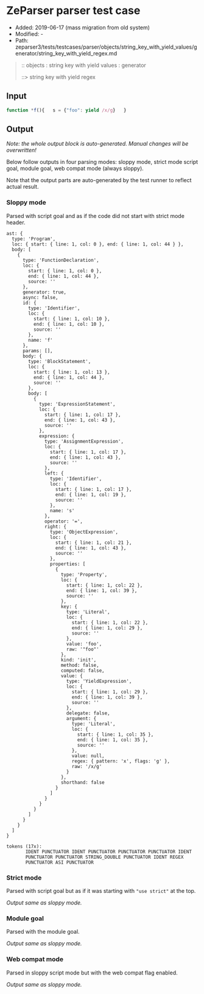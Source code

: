 # ZeParser parser test case

- Added: 2019-06-17 (mass migration from old system)
- Modified: -
- Path: zeparser3/tests/testcases/parser/objects/string_key_with_yield_values/generator/string_key_with_yield_regex.md

> :: objects : string key with yield values : generator
>
> ::> string key with yield regex

## Input

`````js
function *f(){   s = {"foo": yield /x/g}   }
`````

## Output

_Note: the whole output block is auto-generated. Manual changes will be overwritten!_

Below follow outputs in four parsing modes: sloppy mode, strict mode script goal, module goal, web compat mode (always sloppy).

Note that the output parts are auto-generated by the test runner to reflect actual result.

### Sloppy mode

Parsed with script goal and as if the code did not start with strict mode header.

`````
ast: {
  type: 'Program',
  loc: { start: { line: 1, col: 0 }, end: { line: 1, col: 44 } },
  body: [
    {
      type: 'FunctionDeclaration',
      loc: {
        start: { line: 1, col: 0 },
        end: { line: 1, col: 44 },
        source: ''
      },
      generator: true,
      async: false,
      id: {
        type: 'Identifier',
        loc: {
          start: { line: 1, col: 10 },
          end: { line: 1, col: 10 },
          source: ''
        },
        name: 'f'
      },
      params: [],
      body: {
        type: 'BlockStatement',
        loc: {
          start: { line: 1, col: 13 },
          end: { line: 1, col: 44 },
          source: ''
        },
        body: [
          {
            type: 'ExpressionStatement',
            loc: {
              start: { line: 1, col: 17 },
              end: { line: 1, col: 43 },
              source: ''
            },
            expression: {
              type: 'AssignmentExpression',
              loc: {
                start: { line: 1, col: 17 },
                end: { line: 1, col: 43 },
                source: ''
              },
              left: {
                type: 'Identifier',
                loc: {
                  start: { line: 1, col: 17 },
                  end: { line: 1, col: 19 },
                  source: ''
                },
                name: 's'
              },
              operator: '=',
              right: {
                type: 'ObjectExpression',
                loc: {
                  start: { line: 1, col: 21 },
                  end: { line: 1, col: 43 },
                  source: ''
                },
                properties: [
                  {
                    type: 'Property',
                    loc: {
                      start: { line: 1, col: 22 },
                      end: { line: 1, col: 39 },
                      source: ''
                    },
                    key: {
                      type: 'Literal',
                      loc: {
                        start: { line: 1, col: 22 },
                        end: { line: 1, col: 29 },
                        source: ''
                      },
                      value: 'foo',
                      raw: '"foo"'
                    },
                    kind: 'init',
                    method: false,
                    computed: false,
                    value: {
                      type: 'YieldExpression',
                      loc: {
                        start: { line: 1, col: 29 },
                        end: { line: 1, col: 39 },
                        source: ''
                      },
                      delegate: false,
                      argument: {
                        type: 'Literal',
                        loc: {
                          start: { line: 1, col: 35 },
                          end: { line: 1, col: 35 },
                          source: ''
                        },
                        value: null,
                        regex: { pattern: 'x', flags: 'g' },
                        raw: '/x/g'
                      }
                    },
                    shorthand: false
                  }
                ]
              }
            }
          }
        ]
      }
    }
  ]
}

tokens (17x):
       IDENT PUNCTUATOR IDENT PUNCTUATOR PUNCTUATOR PUNCTUATOR IDENT
       PUNCTUATOR PUNCTUATOR STRING_DOUBLE PUNCTUATOR IDENT REGEX
       PUNCTUATOR ASI PUNCTUATOR
`````

### Strict mode

Parsed with script goal but as if it was starting with `"use strict"` at the top.

_Output same as sloppy mode._

### Module goal

Parsed with the module goal.

_Output same as sloppy mode._

### Web compat mode

Parsed in sloppy script mode but with the web compat flag enabled.

_Output same as sloppy mode._
